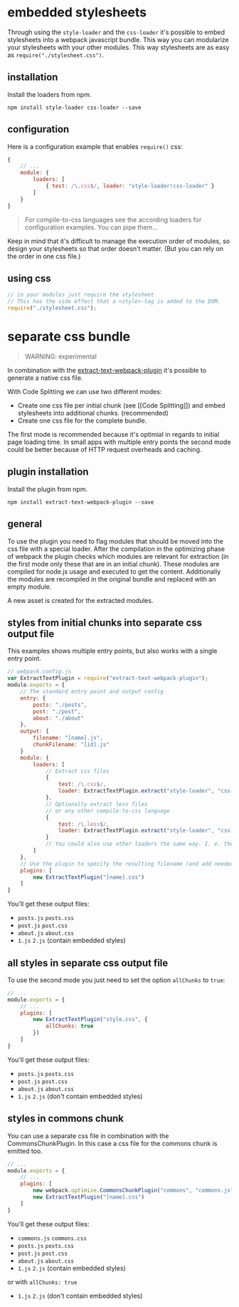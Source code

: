 # embedded stylesheets

Through using the `style-loader` and the `css-loader` it's possible to embed stylesheets into a webpack javascript bundle. This way you can modularize your stylesheets with your other modules. This way stylesheets are as easy as `require("./stylesheet.css")`.

## installation

Install the loaders from npm.

``` text
npm install style-loader css-loader --save
```

## configuration

Here is a configuration example that enables `require()` css:

``` javascript
{
	// ...
	module: {
		loaders: [
			{ test: /\.css$/, loader: "style-loader!css-loader" }
		]
	}
}
```

> For compile-to-css languages see the according loaders for configuration examples. You can pipe them...

Keep in mind that it's difficult to manage the execution order of modules, so design your stylesheets so that order doesn't matter. (But you can rely on the order in one css file.)

## using css

``` javascript
// in your modules just require the stylesheet
// This has the side effect that a <style>-tag is added to the DOM.
require("./stylesheet.css");
```

# separate css bundle

> WARNING: experimental

In combination with the [extract-text-webpack-plugin](https://github.com/webpack/extract-text-webpack-plugin) it's possible to generate a native css file.

With Code Splitting we can use two different modes:

* Create one css file per initial chunk (see [[Code Splitting]]) and embed stylesheets into additional chunks. (recommended)
* Create one css file for the complete bundle.

The first mode is recommended because it's optimial in regards to initial page loading time. In small apps with multiple entry points the second mode could be better because of HTTP request overheads and caching.

## plugin installation

Install the plugin from npm.

``` text
npm install extract-text-webpack-plugin --save
```

## general

To use the plugin you need to flag modules that should be moved into the css file with a special loader. After the compilation in the optimizing phase of webpack the plugin checks which modules are relevant for extraction (in the first mode only these that are in an initial chunk). These modules are compiled for node.js usage and executed to get the content. Additionally the modules are recompiled in the original bundle and replaced with an empty module.

A new asset is created for the extracted modules.

## styles from initial chunks into separate css output file

This examples shows multiple entry points, but also works with a single entry point.

``` javascript
// webpack.config.js
var ExtractTextPlugin = require("extract-text-webpack-plugin");
module.exports = {
	// The standard entry point and output config
	entry: {
		posts: "./posts",
		post: "./post",
		about: "./about"
	},
	output: {
		filename: "[name].js",
		chunkFilename: "[id].js"
	}
	module: {
		loaders: [
			// Extract css files
			{
				test: /\.css$/,
				loader: ExtractTextPlugin.extract("style-loader", "css-loader")
			},
			// Optionally extract less files
			// or any other compile-to-css language
			{
				test: /\.less$/,
				loader: ExtractTextPlugin.extract("style-loader", "css-loader!less-loader")
			}
			// You could also use other loaders the same way. I. e. the autoprefixer-loader
		]
	},
	// Use the plugin to specify the resulting filename (and add needed behavior to the compiler)
	plugins: [
		new ExtractTextPlugin("[name].css")
	]
}
```

You'll get these output files:

* `posts.js` `posts.css`
* `post.js` `post.css`
* `about.js` `about.css`
* `1.js` `2.js` (contain embedded styles)

## all styles in separate css output file

To use the second mode you just need to set the option `allChunks` to `true`:

``` javascript
// ...
module.exports = {
	// ...
	plugins: [
		new ExtractTextPlugin("style.css", {
			allChunks: true
		})
	]
}
```

You'll get these output files:

* `posts.js` `posts.css`
* `post.js` `post.css`
* `about.js` `about.css`
* `1.js` `2.js` (don't contain embedded styles)

## styles in commons chunk

You can use a separate css file in combination with the CommonsChunkPlugin. In this case a css file for the commons chunk is emitted too.

``` javascript
// ...
module.exports = {
	// ...
	plugins: [
		new webpack.optimize.CommonsChunkPlugin("commons", "commons.js"),
		new ExtractTextPlugin("[name].css")
	]
}
```

You'll get these output files:

* `commons.js` `commons.css`
* `posts.js` `posts.css`
* `post.js` `post.css`
* `about.js` `about.css`
* `1.js` `2.js` (contain embedded styles)

or with `allChunks: true`

* `1.js` `2.js` (don't contain embedded styles)
